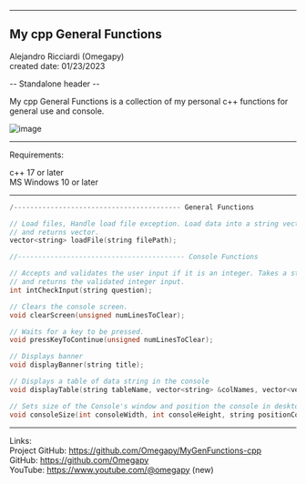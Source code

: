 -----------------------------------------------------------------------------------------------------------------------------
My cpp General Functions
-----------------------------------------------------------------------------------------------------------------------------

 Alejandro Ricciardi (Omegapy)  
 created date: 01/23/2023  
 									
-- Standalone header --

My cpp General Functions is a collection of my personal c++ functions
for general use and console.

![image](https://user-images.githubusercontent.com/121726699/214980993-35dd3e1a-08f5-41a2-9a90-49e4086d1b88.png)



-----------------------------------------------------------------------------------------------------------------------------
Requirements:

c++ 17 or later  
MS Windows 10 or later

-----------------------------------------------------------------------------------------------------------------------------

```cpp
/----------------------------------------- General Functions

// Load files, Handle load file exception. Load data into a string vector utilizing end-of-line as a separator,
// and returns vector.
vector<string> loadFile(string filePath);

//----------------------------------------- Console Functions

// Accepts and validates the user input if it is an integer. Takes a string as an argument (question to be displayed),
// and returns the validated integer input.
int intCheckInput(string question);

// Clears the console screen.
void clearScreen(unsigned numLinesToClear);

// Waits for a key to be pressed.
void pressKeyToContinue(unsigned numLinesToClear);

// Displays banner
void displayBanner(string title);

// Displays a table of data string in the console
void displayTable(string tableName, vector<string> &colNames, vector<vector<string>> &dataRows);

// Sets size of the Console's window and position the console in desktop screen
void consoleSize(int consoleWidth, int consoleHeight, string positionConsole);

```

-----------------------------------------------------------------------------------------------------------------------------

Links:  
 Project GitHub: https://github.com/Omegapy/MyGenFunctions-cpp  
 GitHub: https://github.com/Omegapy   
 YouTube: https://www.youtube.com/@omegapy (new)  

